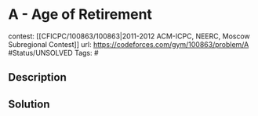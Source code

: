 # A - Age of Retirement

contest: [[CFICPC/100863/100863|2011-2012 ACM-ICPC, NEERC, Moscow Subregional Contest]]
url: https://codeforces.com/gym/100863/problem/A
#Status/UNSOLVED
Tags: #

## Description

## Solution

